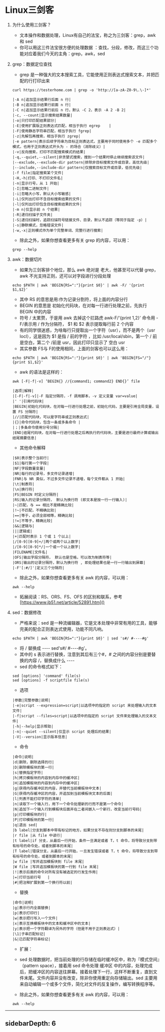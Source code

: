 Linux三剑客
====================
1. 为什么使用三剑客？
	- 文本操作和数据处理，Linux有自己的法宝，称之为三剑客：grep，awk 和 sed
	- 你可以用这三件法宝很方便的处理数据 ：查找，分段，修改，而这三个功能对应着我们今天的主角：grep，awk，sed

1. grep：数据定位查找
	- grep 是一种强大的文本搜索工具，它能使用正则表达式搜索文本，并把匹配的行打印出来
	```
	curl https://testerhome.com | grep -o 'http://[a-zA-Z0-9\.\-]*'
	```
	```
	|-A n|追加显示结果行后面 n 行|
	|-B n|追加显示结果行前面 n 行|
	|-C n|追加显示结果行前后 n 行，默认 -C 2，表示 -A 2 -B 2|
	|-c, --count|显示搜索结果数量|
	|-o|只打印匹配结果部分|
	|-E|使用扩展版正则表达式匹配，相当于执行 egrep	|
	|-F|使用静态字符串匹配，相当于执行 fgrep|
	|-z|先解包再搜索，相当于执行 zgrep|
	|-e pattern|表示后续字符串为目标正则表达式，主要用于同时使用多个 -e 匹配多个模式，也用于正则表达式开头为 - 的场合（消除歧义）|
	|-v|反向搜索，打印不匹配搜索模式的结果|
	|-q,--quiet,--silent|非贪婪式搜索，搜到一个结果时停止继续搜索该文件|
	|--exclude,--exclude-dir pattern|排除非目标搜索文件或目录，高优先级|
	|--include,--include-dir pattern|仅搜索目标文件或目录，低优先级|
	|-f file|指定搜索某个文件|
	|-H,-h|打印、不打印文件名|
	|-n|显示行号，从 1 开始|
	|-I|忽略二进制文件|
	|-i|忽略大小写，默认大小写敏感|
	|-L|仅列出打印不含目标搜索结果的文件|
	|-l|仅列出打印包含目标搜索结果的文件|
	|-m n|仅显示前 n 个结果|
	|-R|递归扫描子文件夹|
	|-S|递归扫描时，追踪扫描符号链接文件、目录，默认不追踪（等同于指定 -p）|
	|-s|静默模式，忽略错误文件|
	|-w,-x|正则模式作为单个完整单词、完整行进行搜索|
	```
	- 除此之外，如果你想查看更多有关 grep 的内容，可以用：
	```
	grep --help
	```
1. awk：数据切片
	- 如果为三剑客排个地位，那么 awk 绝对是 老大，他甚至可以代替 grep，awk 不光支持正则，还可以对字段进行分段处理
	```
	echo $PATH | awk 'BEGIN{RS=":"}{print $0}' | awk -F/ '{print $1,$2}'
	```
	- 其中 RS 的意思是用:作为记录分割符，将上面的内容分行
	- BEGIN 的意思是 初始化代码块，在对每一行进行处理之前，先执行 BEGIN 中的内容
	- 符号 / 太累赘，于是用 awk 去掉这个拦路虎 awk-F/'{print $1,$2}' 命令用 -F/表示用 / 作为分隔符， $1 和 $2 表示提取每行前 2 个内容
	- 有的同学很迷惑，为啥每行只提取出一个字符（usr），而不是两个（usr locl），这是因为 $1 是指 / 前的字符 ，比如 /usr/local/sbin，第一个 / 前是空白，第二个 /前是 usr，因此打印只显示了 空白 usr
	- 其实参数 FS与 F的使用相同，上面的剑客也可以这么用：
	```
	echo $PATH | awk 'BEGIN{RS=":"}{print $0}' | awk 'BEGIN{FS="/"}{print $1,$2}'
	```
	- awk 的语法是这样的：
	```
	awk [-F|-f|-v] ‘BEGIN{} //{command1; command2} END{}’ file
	```
	```
	|选项|解释|
	|[-F|-f|-v]|-F 指定分隔符，-f 调用脚本，-v 定义变量 var=value|
	|' '|引用代码块|
	|BEGIN|初始化代码块，在对每一行进行处理之前，初始化代码，主要是引用全局变量，设置 FS 分隔符|
	|//|匹配代码块，可以是字符串或正则表达式|
	|{}|命令代码块，包含一条或多条命令	|
	|；|多条命令使用分号分隔|
	|END|结尾代码块，在对每一行进行处理之后再执行的代码块，主要是进行最终计算或输出结尾摘要信息|
	```
	- 其他命令解释
	```
	|$0|表示整个当前行|
	|$1|每行第一个字段|
	|NF|字段数量变量|
	|NR|每行的记录号，多文件记录递增|
	|FNR|与 NR 类似，不过多文件记录不递增，每个文件都从 1 开始|
	|\t|制表符|
	|\n|换行符|
	|FS|BEGIN 时定义分隔符|
	|RS|输入的记录分隔符， 默认为换行符 (即文本是按一行一行输入)|
	|~|匹配，与 == 相比不是精确比较|
	|!~|不匹配，不精确比较|
	|==|等于，必须全部相等，精确比较|
	|!=|不等于，精确比较|
	|&&|逻辑与|
	|||逻辑或|
	|+|匹配时表示 1 个或 1 个以上|
	|/[0-9][0-9]+/|两个或两个以上数字|
	|/[0-9][0-9]*/|一个或一个以上数字|
	|FILENAME|文件名|
	|OFS|输出字段分隔符， 默认也是空格，可以改为制表符等|
	|ORS|输出的记录分隔符，默认为换行符 , 即处理结果也是一行一行输出到屏幕|
	|-F'[:#/]'|定义三个分隔符|
	```
	- 除此之外，如果你想查看更多有关 awk 的内容，可以用：
	```
	awk --help
	```
	- 拓展阅读：RS、ORS、FS、OFS 的区别和联系，参考[https://www.jb51.net/article/52891.htm]()


1. sed：数据修改
	- 严格来说：sed 是一种流编辑器，它是文本处理中非常有用的工具，能够完美的配合正则表达式使用，功能不同凡响。
	```
	echo $PATH | awk 'BEGIN{RS=":"}{print $0}' | sed 's#/ #----#g'
	```
	- 将 / 替换成 ---- sed's#/ #----#g'。
	- 其中的 s 表示进行替换，注意到其后有三个#，# 之间的内容分别是要替换的内容 /，替换成什么 ----
	- sed 的命令格式如下：
	```
	sed [options] 'command' file(s)
	sed [options] -f scriptfile file(s)
	```
	- 选项
	```
	|参数|完整参数|说明|
	|-e|script --expression=script|以选项中的指定的 script 来处理输入的文本文件|
	|-f|script --files=script|以选项中的指定的 script 文件来处理输入的文本文件|
	|-h|--help|显示帮助|
	|-n|--quiet --silent|仅显示 script 处理后的结果|
	|-V|--version|显示版本信息|
	```
	- 命令
	```
	|命令|说明|
	|d|删除，删除选择的行|
	|D|删除模板块的第一行|
	|s|替换指定字符|
	|h|拷贝模板块的内容到内存中的缓冲区|
	|H|追加模板块的内容到内存中的缓冲区|
	|g|获得内存缓冲区的内容，并替代当前模板块中文本|
	|G|获得内存缓冲区的内容，并追加到当前模板块文本的后面|
	|l|列表不能打印字符的清单|
	|n|读取下一个输入行，用下一个命令处理新的行而不是第一个命令|
	|N|追加下一个输入行到模板块后面并在二者间嵌入一个新行，改变当前行号码|
	|p|打印模板块的行|
	|P|打印模板块的第一行|
	|q|退出 sed|
	|b label|分支到脚本中带有标记的地方，如果分支不存在则分支到脚本的末尾|
	|r file	|从 file 中读行|
	|t label|if 分支，从最后一行开始，条件一旦满足或者 T，t 命令，将导致分支到带有标号的命令处，或者到脚本的末尾|
	|T label|错误分支，从最后一行开始，一旦发生错误或者 T，t 命令，将导致分支到带有标号的命令处，或者到脚本的末尾|
	|w file	|写并追加模板块到 file 末尾|
	|W file	|写并追加模板块的第一行到 file 末尾|
	|!|表示后面的命令对所有没有被选定的行发生作用|
	|=|打印当前行号	|
	|#|把注释扩展到第一个换行符以前|
	```
	- 替换
	```
	|命令|说明|
	|g|表示行内全面替换|
	|p|表示打印行|
	|w|表示把行写入一个文件|
	|x|表示互换模板块中的文本和缓冲区中的文本|
	|y|表示把一个字符翻译为另外的字符（但是不用于正则表达式）|
	|\1|子串匹配标记|
	|&|已匹配字符串标记|
	```
	- 扩展：
	- sed 处理数据时，把当前处理的行存储在临时缓冲区中，称为『模式空间』（pattern space），接着用 sed 命令处理 缓冲区 中的内容，处理完成后，把缓冲区的内容送往屏幕。接着处理下一行，这样不断重复，直到文件末尾。文件内容并没有改变，除非你使用重定向存储输出。sed 主要用来自动编辑一个或多个文件，简化对文件的反复操作，编写转换程序等。

	- 除此之外，如果你想查看更多有关 awk 的内容，可以用：
	```
	awk --help
	```
---
sidebarDepth: 6
---